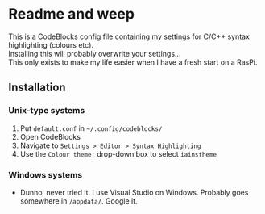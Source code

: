 # Readme and weep
This is a CodeBlocks config file containing my settings for C/C++ syntax highlighting (colours etc).  
Installing this will probably overwrite your settings...  
This only exists to make my life easier when I have a fresh start on a RasPi.

## Installation
### Unix-type systems
1. Put `default.conf` in `~/.config/codeblocks/`
2. Open CodeBlocks
3. Navigate to `Settings > Editor > Syntax Highlighting`
4. Use the `Colour theme:` drop-down box to select `iainstheme`

### Windows systems
- Dunno, never tried it. I use Visual Studio on Windows. Probably goes somewhere in `/appdata/`. Google it.
